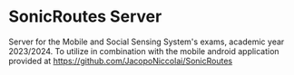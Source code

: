 # SonicRoutes Server

Server for the Mobile and Social Sensing System's exams, academic year 2023/2024. 
To utilize in combination with the mobile android application provided at https://github.com/JacopoNiccolai/SonicRoutes
